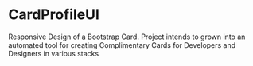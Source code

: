 # CardProfileUI
Responsive Design of a Bootstrap Card. Project intends to grown into an automated tool for creating Complimentary Cards for Developers and Designers in various stacks 

